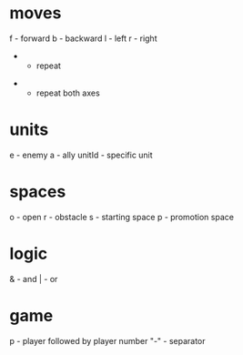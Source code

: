 # moves
f - forward
b - backward
l - left
r - right
+ - repeat
* - repeat both axes

# units
e - enemy
a - ally
unitId - specific unit

# spaces
o - open
r - obstacle
s - starting space
p - promotion space

# logic
& - and
| - or

# game
p - player followed by player number
"-" - separator
